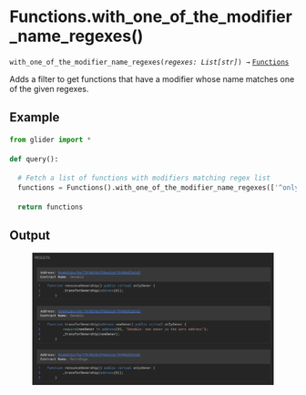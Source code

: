# Functions.with\_one\_of\_the\_modifier\_name\_regexes()

`with_one_of_the_modifier_name_regexes(`_`regexes: List[str]`_`) →` [`Functions`](./)

Adds a filter to get functions that have a modifier whose name matches one of the given regexes.

## Example

```python
from glider import *

def query():
  
  # Fetch a list of functions with modifiers matching regex list
  functions = Functions().with_one_of_the_modifier_name_regexes(['^only.*', 'admin']).exec(10)

  return functions
```

## Output

<figure><img src="../../../.gitbook/assets/image (10) (1) (1) (1) (1).png" alt=""><figcaption></figcaption></figure>
